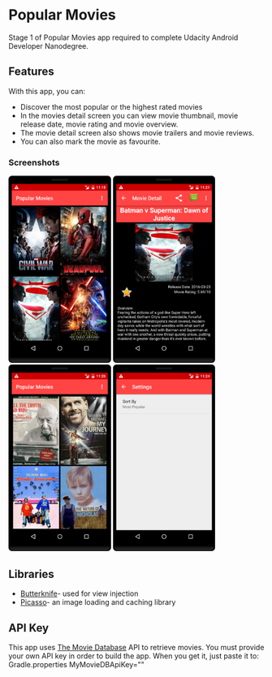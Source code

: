 # Popular Movies

Stage 1 of Popular Movies app required to complete Udacity Android Developer Nanodegree.

## Features

With this app, you can:
* Discover the most popular or the highest rated movies
* In the movies detail screen you can view movie thumbnail, movie release date, movie rating and movie overview.
* The movie detail screen also shows movie trailers and movie reviews.
* You can also mark the movie as favourite.

### Screenshots

<img src="screenshots/Main_Screen_Stage2.png" width="40%" />
<img src="screenshots/Detail_Screen_Stage2.png" width="40%" />
<img src="screenshots/Highly_Rated_Stage2.png" width="40%" />
<img src="screenshots/Settings_Screen_Stage2.png" width="40%" />

## Libraries

* [Butterknife](http://jakewharton.github.io/butterknife/)- used for view injection
* [Picasso](http://square.github.io/picasso/)- an image loading and caching library

## API Key

This app uses [The Movie Database](https://www.themoviedb.org/documentation/api) API to retrieve movies.
You must provide your own API key in order to build the app. When you get it, just paste it to:
Gradle.properties
MyMovieDBApiKey="<YourAPIKey>"
